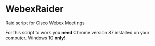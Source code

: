 # WebexRaider
Raid script for Cisco Webex Meetings

For this script to work you **need** Chrome version 87 installed on your computer.
Windows 10 **only**!
